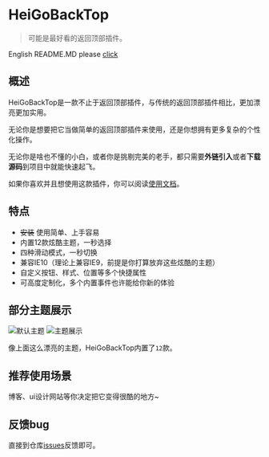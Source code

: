 # HeiGoBackTop

> 可能是最好看的返回顶部插件。

English README.MD please [click](https://github.com/hei-jack/heigobacktop/blob/master/README.md)

## 概述

HeiGoBackTop是一款不止于返回顶部插件，与传统的返回顶部插件相比，更加漂亮更加实用。

无论你是想要把它当做简单的返回顶部插件来使用，还是你想拥有更多复杂的个性化操作。

无论你是啥也不懂的小白，或者你是挑剔完美的老手，都只需要**外链引入**或者**下载源码**到项目中就能快速起飞。

如果你喜欢并且想使用这款插件，你可以阅读[使用文档](https://hei-jack.github.io/heigobacktop/#/zh-cn/)。

## 特点

* ~~安装~~ 使用简单、上手容易
* 内置12款炫酷主题，一秒选择
* 四种滑动模式，一秒切换
* 兼容IE10（理论上兼容IE9，前提是你打算放弃这些炫酷的主题）
* 自定义按钮、样式、位置等多个快捷属性
* 可高度定制化，多个内置事件也许能给你新的体验

## 部分主题展示

<img src="https://z3.ax1x.com/2021/05/13/gBFvnS.gif"  border="0" alt="默认主题" title="默认主题">
<img src="https://z3.ax1x.com/2021/05/13/gBFx0g.gif"  border="0" alt="主题展示" title="主题展示">


像上面这么漂亮的主题，HeiGoBackTop内置了`12`款。

## 推荐使用场景

博客、ui设计网站等你决定把它变得很酷的地方~

## 反馈bug

直接到仓库[issues](https://github.com/hei-jack/heigobacktop/issues)反馈即可。

